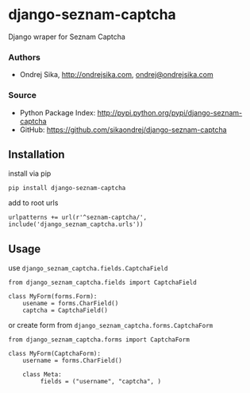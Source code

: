 django-seznam-captcha
=====================

Django wraper for Seznam Captcha

### Authors
*  Ondrej Sika, <http://ondrejsika.com>, ondrej@ondrejsika.com

### Source
* Python Package Index: <http://pypi.python.org/pypi/django-seznam-captcha>
* GitHub: <https://github.com/sikaondrej/django-seznam-captcha>

## Installation

install via pip

    pip install django-seznam-captcha
    
add to root urls

    urlpatterns += url(r'^seznam-captcha/', include('django_seznam_captcha.urls'))


## Usage

use `django_seznam_captcha.fields.CaptchaField`

    from django_seznam_captcha.fields import CaptchaField

    class MyForm(forms.Form):
        usename = forms.CharField()
        captcha = CaptchaField()

or create form from `django_seznam_captcha.forms.CaptchaForm`

    from django_seznam_captcha.forms import CaptchaForm
    
    class MyForm(CaptchaForm):
        username = forms.CharField()

        class Meta:
             fields = ("username", "captcha", )
